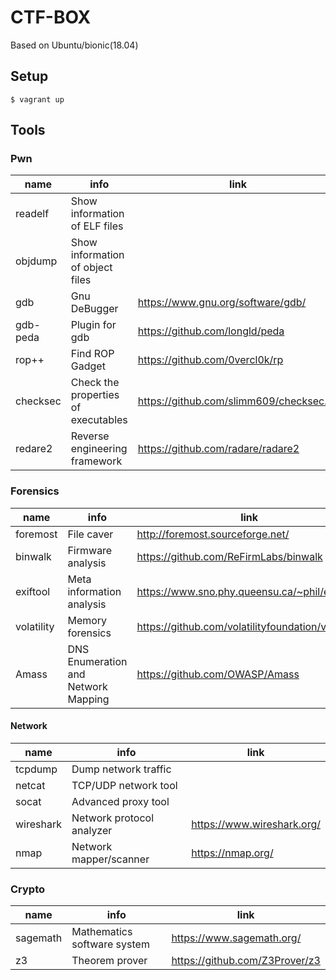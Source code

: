 # CTF-BOX

Based on Ubuntu/bionic(18.04)

## Setup
```
$ vagrant up
```

## Tools

### Pwn

| name | info | link |
| -------- | -------- | -------- |
| readelf | Show information of ELF files ||
| objdump | Show information of object files ||
| gdb | Gnu DeBugger | https://www.gnu.org/software/gdb/ |
| gdb-peda | Plugin for gdb | https://github.com/longld/peda |
| rop++ | Find ROP Gadget | https://github.com/0vercl0k/rp |
| checksec | Check the properties of executables | https://github.com/slimm609/checksec.sh |
| redare2 | Reverse engineering framework | https://github.com/radare/radare2 |

### Forensics

| name | info | link |
| -------- | -------- | -------- |
| foremost | File caver | http://foremost.sourceforge.net/ |
| binwalk | Firmware analysis | https://github.com/ReFirmLabs/binwalk |
| exiftool | Meta information analysis | https://www.sno.phy.queensu.ca/~phil/exiftool/ |
| volatility | Memory forensics | https://github.com/volatilityfoundation/volatility |
| Amass | DNS Enumeration and Network Mapping | https://github.com/OWASP/Amass |

#### Network 

| name | info | link |
| -------- | -------- | -------- |
| tcpdump | Dump network traffic ||
| netcat | TCP/UDP network tool ||
| socat | Advanced proxy tool ||
| wireshark | Network protocol analyzer | https://www.wireshark.org/ |
| nmap | Network mapper/scanner | https://nmap.org/ |

### Crypto
| name | info | link |
| -------- | -------- | -------- |
| sagemath | Mathematics software system | https://www.sagemath.org/ |
| z3 | Theorem prover | https://github.com/Z3Prover/z3 |

